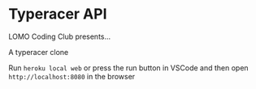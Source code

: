 # Typeracer API

LOMO Coding Club presents...

A typeracer clone

Run `heroku local web` or press the run button in VSCode and then open `http://localhost:8080` in the browser